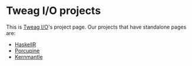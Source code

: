 # Tweag I/O projects

This is [Tweag I/O](https://www.tweag.io/)'s project page.
Our projects that have standalone pages are:

- [HaskellR](/HaskellR/)
- [Porcupine](/porcupine/)
- [Kernmantle](/kernmantle/)
